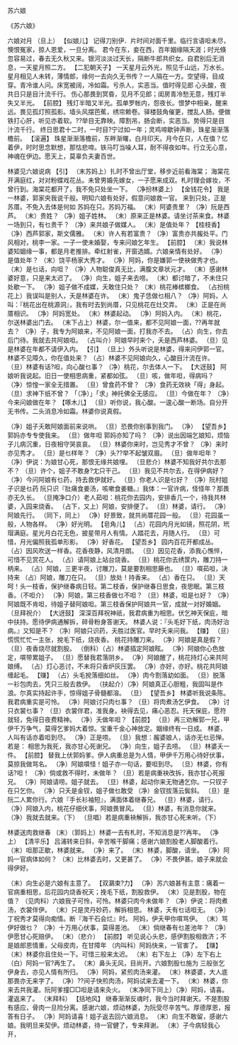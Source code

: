 <!-- { "loadSidebar": true } -->
苏六娘

《苏六娘》

 

六娘对月
（旦上）
【似娘儿】
记得刀别伊．片时间对面千里。临行言语呾未尽，懊恨冤家，掠人恩爱，一旦分离。
君今在东，妾在西，百年姻缘隔天涯；时光倏忽容易过，春去无久秋又来。银河淡淡过天长，隔断牛郎共织女。自君别后无消息，一天星月照二方。
【二犯朝天子】
一天星月云外光，照见千山远，万水长。星月相见人未转，薄情郎，缘何一去向久无书传？一人隔在一方。空望得，目成穿。青冷谁人问。床宽被阔，冷如霜。亏杀人，实恶当。值时得见郎 心头酸，夜共日只是目汁流千行。
伤心那畏到冥昏，见月不见郎；闺房青冷愁无意，残灯半失又半光。
【前腔】
残灯半暗又半光。孤单罗帐内，怨夜长。恨梦中相亲，醒来远。畏见孤灯照孤影。墙头风摆芭蕉，绣帘赖卷。驿楼鼓角催更，搅乱人肠。便做铁打心肝，听见亦着软。??举目无靠映。障割吊，肠会断，实恶当。势得只是目汁流千行。
终日思君十二时，一时目?宁过如一年；灵鸡啼歇钟声断，珠星渐渐落檐前。
【滚遍】
珠星渐渐落檐前，东畔渐曙，白月印天。月今在只，人在值？忆着伊，时时思念默想，那怙悲啼。铁马叮当噪人耳，耐不得夜如年。行立无心意，神魂在伊边。愿天上，莫辜负夫妻百世。

林婆见六娘说病
【引】
（末苏妈上）扎时不曾出厅堂，移步近前看海棠；
海棠花开满庭红，对对粉蝶戏花丛。未曾男婚先嫁女，一子愿来成双。札时理会嫁妆，不曾行到。海棠花都开了，我不免只处坐一下。
（净扮林婆上）
【金钱花令】
我是一林婆，郭家央我说千般。明知六娘有处好，假意问娘救一官。
来到只处，正是苏厝。不免入去体是何如 苏妈在只。苏妈万福。
（末）阿婆贵里？
（净）阮是西芦。
（末）贵姓？
（净）姐子姓林。
（末）原来正是林婆。请坐讨茶来食。林婆一场到只，有乜贵干？
（净）来共娘子做媒人。
（末）是值处年？
【桂枝香】
（净）西芦郭家，斯文儒雅。
（末）许人有若富贵？
（净）富贵亦共赧处平。门风相对，桃李一家。一子一使未婚娶，专来问娘乞年生。
【前腔】
（末）我说林婆知姻缘一事，都是月老推排。牵红射雀，开窗选婿。六娘亲情有处好。
（净）是值处年？
（末）饶平杨家大秀才。
（净）阿妈，你是嫌郭一使袂做秀才也。
（末）是乜话，向呾？
（净）人物聪俊真无比，满腹文章状元才。
（末）感谢林婆好意，只是来太迟了。
（净）向生，姐子来去唠。
（末）都讨暗了，不未住只处歇一下。
（净）姐子做不成媒，夭敢住只处？
（末）桃花棒槟榔食。
（占扮桃花上）我误叫是别人，夭是林婆在许。
（末）鬼子恁做乜相八？
（净）阿妈，人叫：『桃花出在桃源洞』，我有时去到尚厝，只见桃花在灶交弄。
（末）正是在尚厝相识。
（净）阿妈宽处。
（末）林婆起动。
（净）阿妈入内。
（末）桃花，尔送林婆出门去。
（末下占上）林婆，尔一值来，都不见阿娘一面，??再年就去？
（净）子，我专为阿娘来，不见阿娘一面，打我亦不去。
（占）向生，你去后门待。我就去共阿娘呾。
（占叫介）阿娘早时来个，夭是西芦林婆。
（旦）见是林婆在年都不请伊入内。
【引】
（旦上）外头听说是林婆，得来问伊郭一官。
林婆不见障久，你在值处来？
（占）林婆不见阿娘向久，心酸目汁流在许。
（旦）林婆有话?呾，向心酸乜事？
（净）桃花，尔去体人一下。
【大迓鼓】
阿娘听我说起。旧日一使相思病重，紧都如弦。
（旦）咳，做年呾，得病吗？
（净）惊惶一家全无措置。
（旦）曾食药不曾？
（净）食药无效袂「得」身起。
（旦）求神下纸不曾？
「（净）」「求」神托佛全无感应。
（旦）今做在年？
（净）今来问娘做在年？
【啄木儿】
（旦）听你说，我心酸。一逡心酸一断场。自分开无书传。二头消息冷如霜。林婆你说真假。

（净）姐子夭敢阿娘面前来说哄。
（旦）恐畏你别事到我门。
（净）
【望吾乡】
郭妈亦专专使我来。
（旦）做年呾 郭妈亦知了吗？
（净）说出因端乞娘知，烦恼子儿病沉重，日夜相守哭哀哀。
（旦）林婆你来时，岂见秀才不曾？
（净）来时亦见秀才。
（旦）是乜样年？
（净）头??举不起皱双眉。
（旦）做年呾年？
（净）伊说：为娘甘心死，那恨无缘共娘埋。
（旦悲介）林婆不知我好共尔去那不？
（旦）许个，姐子不敢身?冘只干己。
（旦）我见不共尔去，在得伊病好？
（净）今问阿娘有乜药，持去救伊就好。
（旦）你老人识是乜好？
（净）阮村姐子识是乜药 阮只识『肚痛食姜汤，咳嗽食姜糖。』我体：一官许病，怪怪年？那畏亦无久长。
（旦掩净口介）老人茹呾：桃花你去园内，安排香几一个，待我共林婆，入园来烧香。
（占下，又上）阿娘，安排便了。
（旦）林婆，请行。
（净）阿娘先行。
（同下，同上）
（净）好景致，就共尚厝花园一般。
（旦）花园虽一般，人物各样。
（净）好光明。
【皂角儿】
（占）花园内月光如镜，照花阴，玳瑁满庭。星光月白花无色，披星带月人有情。人踏花去，月随人行。
（旦）可惜，月光偏照我孤单形影。
（净）好香花。
【望吾乡】
园内百花开都成丛。
（占）因风吹送一样香。花香夜静，风清月朗。
（旦）因见花香，添我心憔悴，可惜不见赏花人。
（占）请阿娘上站台烧香。
（旦）桃花你去绣筐内，雕刀持一柄来。
（占）阿娘，三更半夜，讨雕刀，莫是要割相思藤也。
（旦）嘪茹呾，决持来
（占）阿娘，雕刀在只。
（旦）放处！持香来。
（占）香在只。
（旦）天呵！头一枝香，保护继春病日轻。第二枝香，保护继春日思食，夜思眠。第三枝香。（不呾介）
（净）阿娘，第三枝香做乜不呾？
（旦）林婆，呾是乜好？
（净）阿娘既不肯呾，待姐子替阿娘呾。第三枝香保护阿娘共一官，成就一对好婚姻。
（旦拜祝介）
【大迓鼓】
深深百拜祝神祇，我君病重为相思。伏乞神天保庇，暗中扶持。愿待伊病通解拆，碎骨粉身答谢天。
林婆人说：『头毛好下纸，肉汤好治病。』又知是不？
（净）阿娘只识药，夭胜过医官。早时夭来问我。
【赚】
（旦）慌慌忙忙一主张，挩毛下纸，烧夜香。
桃花持雕刀来。
（净）阿娘是真是假？
（旦）夜香烧尽就割股。
（倒科）（占）林婆插定阿娘眩。
（净）阿娘你心色放定，嘪带累姐子。
（旦）愿替我君落阴乡。
（净）阿娘醒了，桃花持灯心来共阿娘缚。
（占）灯心恶讨，不未将只香炉灰压罢。
（净）亦好，亦好。桃花共阿娘缠起毛。
【赚】
（占）头毛挩落细如丝。
（净）肉今割落幼如面。
（旦）脱落一衫包肉去，凭只三般去救伊。
（扶起介）（净）阿娘真正心胆粗，我固叫是作浪。尔真实持起许手，惊得姐子骨髓都溶。
（旦）
【望吾乡】
林婆听我说条陈。我君病重实是可怜。
（净）阿娘讨只肉乜事？
（旦）将肉煮汤乞伊食。
（净）讨只衣裳乜事？
（旦）衣裳伴君，准我身。袂得去见，痛心恶忍。托天保庇，愿符就轻，免得日夜费精神。
（净）夭做年呾？
【前腔】
（旦）再三劝解郭一兄，甲伊千万争气，莫得乞爹妈大着惊。宝重千金心神放定。姻缘终有一日成。
林婆，人叫有话亦着呾到尽。
（净）正是唠。
（旦）我想：赧婆娘人，话亦无乜忌惮。若是：
相思为我死，我亦甘心死谢兄。
（净）向生，姐子去唠。
（旦）林婆夭一件。
【前腔】
替我上伏郭妈爹。伊人病重总是为人情，甲伊千万用心待好伏事，莫掠我做骂名。
（净）阿娘嘪怪！姐子亦一句话，要呾到尽。
（旦）林婆，你有话?呾！
（净）倘或救不得时，未做年？
（旦）若是病重袂改拆，我亦甘心死报兄。
（净）阿娘请唠。姐子就去。
（旦）林婆，起动你来无物通乞你。一只钗子在只乞你。
（净）只夭是金钗，姐子做乜敢受 
（净）金钗拔落云鬓斜。
（旦）是阮二人累你行。六娘『手长衫袖短』，满面体着继春兄。
（旦）林婆，请行。
（净）阿娘入内，桃花仔细伏事，阿娘畏冒风。
（旦）林婆，有消息你就来。
（净）我就去就来。（下）
（旦唱）若是病重袂解拆，我亦甘心死未听。（下）

林婆送肉救继春
（末）（郭妈上）林婆一去有札时，不知消息是??再年。
（净上）
【清平乐】
吕浦转来日斜，辛苦喉干脚痛；感谢六娘割股老人脚酸着行。
（末）呾那正歇，林婆就来。
（净）来了。
（末）林婆，脚酸，请坐。
（净）阿妈一官病体如何？
（末）比林婆去时，又更甚了。
（净）不畏伊甚。娘子来就会得伊好。

（末）向生必是六娘有主意了。
【双鸂束?力】
（净）苏六娘甚有主意：痛着一官病重相思，后花园内烧香祝天；挽毛下纸，割股救伊。
（末）见是割股，物在值？
（见肉科）六娘我子可怜，可怜。林婆只肉今未做年？
（净）伊说：将肉煮汤，衣裳伴伊。
（末）只是灵丹妙药，解拆相思。
林婆，夭有乜话呾无。
（净）丁祝秀才莫得向痴情。断『海干石会烂』时。
阿妈，伊夭甲你嘪骂伊。
（末）骂伊好做乜？
（净）十万用心伏事，莫得差池。
（末）倘继春有乜差池年？
（净）伊愿甘心死赔伊。
（末）（悲介）
【前腔】
听见说心头悲，感伊割股相救济；不是娘郎恩情重，父母皮肉，在甘障年 
（内叫科）阿妈快来，一官害了。
【赚】
（末）林婆你且住处一下。可惜三般来太迟。
（末）右下左上
（净）左下右上
（白）阿妈一官?再生了。
（末）鼻头无风，目尚开。六娘割股乜施为 三般张乞伊身去，亦见人情有所归。
（净）阿妈，紧煎肉汤来灌。
（末）林婆婆，大人底那畏亦无来字了。
（净）??间子快煎肉汤，阿妈试来去灌一下。
（末）林婆，你来去共我灌。阮阿爹撞□□呾是请来灸火。
（末净同下同上）（净）阿妈，请喜。灌返来了。
（末拜科）
【括地风】
继春渐渐反魂时，我今当时拜谢天。不是割股有感应，骨肉一旦险分离。感谢六娘，烦动林婆，为阮受尽辛苦气。厚德厚恩，报答有日子。
（净）阿妈请喜！姐子返去回六娘消息。
（末）向生不敢留，感谢六娘。我明旦来契伊。烦动林婆，待一官健了，专来拜谢。
（末）子今病轻我心开，
